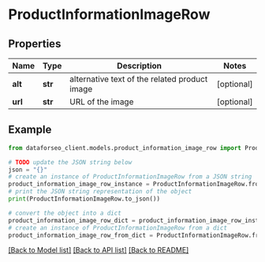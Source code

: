 # ProductInformationImageRow


## Properties

Name | Type | Description | Notes
------------ | ------------- | ------------- | -------------
**alt** | **str** | alternative text of the related product image | [optional] 
**url** | **str** | URL of the image | [optional] 

## Example

```python
from dataforseo_client.models.product_information_image_row import ProductInformationImageRow

# TODO update the JSON string below
json = "{}"
# create an instance of ProductInformationImageRow from a JSON string
product_information_image_row_instance = ProductInformationImageRow.from_json(json)
# print the JSON string representation of the object
print(ProductInformationImageRow.to_json())

# convert the object into a dict
product_information_image_row_dict = product_information_image_row_instance.to_dict()
# create an instance of ProductInformationImageRow from a dict
product_information_image_row_from_dict = ProductInformationImageRow.from_dict(product_information_image_row_dict)
```
[[Back to Model list]](../README.md#documentation-for-models) [[Back to API list]](../README.md#documentation-for-api-endpoints) [[Back to README]](../README.md)


